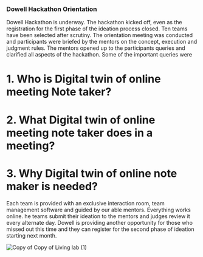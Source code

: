 ### Dowell Hackathon Orientation

Dowell Hackathon is underway.
The hackathon kicked off, even as the registration for the first phase of the ideation process closed.
Ten teams have been selected after scrutiny.
The orientation meeting was conducted  and participants were briefed by the mentors on the concept, execution and judgment rules.
The mentors opened up to the participants queries and clarified all aspects of the hackathon.
Some of the important queries were 
# 1. Who is Digital twin of online meeting Note taker?

# 2. What Digital twin of online meeting note taker does in a meeting? 

# 3. Why Digital twin of online note maker is needed?

Each team is provided with an exclusive interaction room, team management software and guided by our able mentors.
Everything works online.
he teams submit their ideation to the mentors and judges review it every alternate day.
Dowell is providing another opportunity for those who missed out this time and they can register for the second phase of ideation starting next month.

![Copy of Copy of Living lab (1)](https://user-images.githubusercontent.com/68909712/95673951-9ff70f00-0bca-11eb-8680-43e62aeb23f5.jpg)








